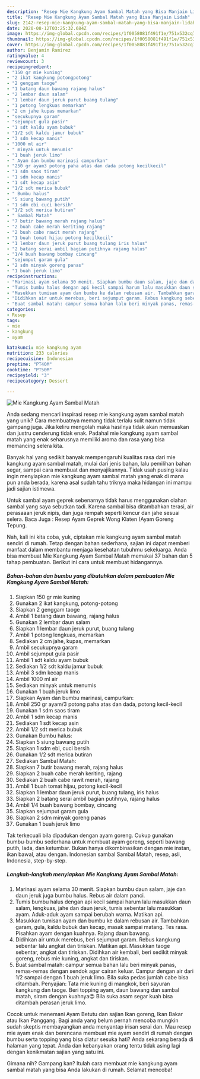 ```yaml
---
description: "Resep Mie Kangkung Ayam Sambal Matah yang Bisa Manjain Lidah"
title: "Resep Mie Kangkung Ayam Sambal Matah yang Bisa Manjain Lidah"
slug: 2142-resep-mie-kangkung-ayam-sambal-matah-yang-bisa-manjain-lidah
date: 2020-08-12T03:25:32.684Z
image: https://img-global.cpcdn.com/recipes/1f0058081f491f1e/751x532cq70/mie-kangkung-ayam-sambal-matah-foto-resep-utama.jpg
thumbnail: https://img-global.cpcdn.com/recipes/1f0058081f491f1e/751x532cq70/mie-kangkung-ayam-sambal-matah-foto-resep-utama.jpg
cover: https://img-global.cpcdn.com/recipes/1f0058081f491f1e/751x532cq70/mie-kangkung-ayam-sambal-matah-foto-resep-utama.jpg
author: Benjamin Ramirez
ratingvalue: 4
reviewcount: 3
recipeingredient:
- "150 gr mie kuning"
- "2 ikat kangkung potongpotong"
- "2 genggam taoge"
- "1 batang daun bawang rajang halus"
- "2 lembar daun salam"
- "1 lembar daun jeruk purut buang tulang"
- "1 potong lengkuas memarkan"
- "2 cm jahe kupas memarkan"
- "secukupnya garam"
- "sejumput gula pasir"
- "1 sdt kaldu ayam bubuk"
- "1/2 sdt kaldu jamur bubuk"
- "3 sdm kecap manis"
- "1000 ml air"
- " minyak untuk menumis"
- "1 buah jeruk limo"
- " Ayam dan bumbu marinasi campurkan"
- "250 gr ayam3 potong paha atas dan dada potong kecilkecil"
- "1 sdm saos tiram"
- "1 sdm kecap manis"
- "1 sdt kecap asin"
- "1/2 sdt merica bubuk"
- " Bumbu halus"
- "5 siung bawang putih"
- "1 sdm ebi cuci bersih"
- "1/2 sdt merica butiran"
- " Sambal Matah"
- "7 butir bawang merah rajang halus"
- "2 buah cabe merah keriting rajang"
- "2 buah cabe rawit merah rajang"
- "1 buah tomat hijau potong kecilkecil"
- "1 lembar daun jeruk purut buang tulang iris halus"
- "2 batang serai ambil bagian putihnya rajang halus"
- "1/4 buah bawang bombay cincang"
- "sejumput garam gula"
- "2 sdm minyak goreng panas"
- "1 buah jeruk limo"
recipeinstructions:
- "Marinasi ayam selama 30 menit. Siapkan bumbu daun salam, jaje dan daun jeruk juga bumbu halus. Rebus air dalam panci."
- "Tumis bumbu halus dengan api kecil sampai harum lalu masukkan daun salam, lengkuas, jahe dan daun jeruk, tumis sebentar lalu masukkan ayam. Aduk-aduk ayam sampai berubah warna. Matikan api."
- "Masukkan tumisan ayam dan bumbu ke dalam rebusan air. Tambahkan garam, gula, kaldu bubuk dan kecap, masak sampai matang. Tes rasa. Pisahkan ayam dengan kuahnya. Rajang daun bawang."
- "Didihkan air untuk merebus, beri sejumput garam. Rebus kangkung sebentar lalu angkat dan tiriskan. Matikan api. Masukkan taoge sebentar, angkat dan tiriskan. Didihkan air kembali, beri sedikit minyak goreng, rebus mie kuning, angkat dan tiriskan."
- "Buat sambal matah: campur semua bahan lalu beri minyak panas, remas-remas dengan sendok agar cairan keluar. Campur dengan air dari 1/2 sampai dengan 1 buah jeruk limo. Bila suka pedas jumlah cabe bisa ditambah. Penyajian: Tata mie kuning di mangkok, beri sayuran kangkung dan taoge. Beri topping ayam, daun bawang dan sambal matah, siram dengan kuahnya😍 Bila suka asam segar kuah bisa ditambah perasan jeruk limo."
categories:
- Resep
tags:
- mie
- kangkung
- ayam

katakunci: mie kangkung ayam 
nutrition: 233 calories
recipecuisine: Indonesian
preptime: "PT40M"
cooktime: "PT50M"
recipeyield: "3"
recipecategory: Dessert

---
```



![Mie Kangkung Ayam Sambal Matah](https://img-global.cpcdn.com/recipes/1f0058081f491f1e/751x532cq70/mie-kangkung-ayam-sambal-matah-foto-resep-utama.jpg)

Anda sedang mencari inspirasi resep mie kangkung ayam sambal matah yang unik? Cara membuatnya memang tidak terlalu sulit namun tidak gampang juga. Jika keliru mengolah maka hasilnya tidak akan memuaskan dan justru cenderung tidak enak. Padahal mie kangkung ayam sambal matah yang enak seharusnya memiliki aroma dan rasa yang bisa memancing selera kita.

Banyak hal yang sedikit banyak mempengaruhi kualitas rasa dari mie kangkung ayam sambal matah, mulai dari jenis bahan, lalu pemilihan bahan segar, sampai cara membuat dan menyajikannya. Tidak usah pusing kalau ingin menyiapkan mie kangkung ayam sambal matah yang enak di mana pun anda berada, karena asal sudah tahu triknya maka hidangan ini mampu jadi sajian istimewa.

Untuk sambal ayam geprek sebenarnya tidak harus menggunakan olahan sambal yang saya sebutkan tadi. Karena sambal bisa ditambahkan terasi, air perasaaan jeruk nipis, dan juga rempah seperti kencur dan jahe sesuai selera. Baca Juga : Resep Ayam Geprek Wong Klaten (Ayam Goreng Tepung.


Nah, kali ini kita coba, yuk, ciptakan mie kangkung ayam sambal matah sendiri di rumah. Tetap dengan bahan sederhana, sajian ini dapat memberi manfaat dalam membantu menjaga kesehatan tubuhmu sekeluarga. Anda bisa membuat Mie Kangkung Ayam Sambal Matah memakai 37 bahan dan 5 tahap pembuatan. Berikut ini cara untuk membuat hidangannya.

<!--inarticleads1-->

##### Bahan-bahan dan bumbu yang dibutuhkan dalam pembuatan Mie Kangkung Ayam Sambal Matah:

1. Siapkan 150 gr mie kuning
1. Gunakan 2 ikat kangkung, potong-potong
1. Siapkan 2 genggam taoge
1. Ambil 1 batang daun bawang, rajang halus
1. Gunakan 2 lembar daun salam
1. Siapkan 1 lembar daun jeruk purut, buang tulang
1. Ambil 1 potong lengkuas, memarkan
1. Sediakan 2 cm jahe, kupas, memarkan
1. Ambil secukupnya garam
1. Ambil sejumput gula pasir
1. Ambil 1 sdt kaldu ayam bubuk
1. Sediakan 1/2 sdt kaldu jamur bubuk
1. Ambil 3 sdm kecap manis
1. Ambil 1000 ml air
1. Sediakan  minyak untuk menumis
1. Gunakan 1 buah jeruk limo
1. Siapkan  Ayam dan bumbu marinasi, campurkan:
1. Ambil 250 gr ayam/3 potong paha atas dan dada, potong kecil-kecil
1. Gunakan 1 sdm saos tiram
1. Ambil 1 sdm kecap manis
1. Sediakan 1 sdt kecap asin
1. Ambil 1/2 sdt merica bubuk
1. Gunakan  Bumbu halus:
1. Siapkan 5 siung bawang putih
1. Siapkan 1 sdm ebi, cuci bersih
1. Gunakan 1/2 sdt merica butiran
1. Sediakan  Sambal Matah:
1. Siapkan 7 butir bawang merah, rajang halus
1. Siapkan 2 buah cabe merah keriting, rajang
1. Sediakan 2 buah cabe rawit merah, rajang
1. Ambil 1 buah tomat hijau, potong kecil-kecil
1. Siapkan 1 lembar daun jeruk purut, buang tulang, iris halus
1. Siapkan 2 batang serai ambil bagian putihnya, rajang halus
1. Ambil 1/4 buah bawang bombay, cincang
1. Siapkan sejumput garam gula
1. Siapkan 2 sdm minyak goreng panas
1. Gunakan 1 buah jeruk limo


Tak terkecuali bila dipadukan dengan ayam goreng. Cukup gunakan bumbu-bumbu sederhana untuk membuat ayam goreng, seperti bawang putih, lada, dan ketumbar. Bukan hanya dikombinasikan dengan mie instan, ikan bawal, atau dengan. Indonesian sambal Sambal Matah, resep, asli, Indonesia, step-by-step. 

<!--inarticleads2-->

##### Langkah-langkah menyiapkan Mie Kangkung Ayam Sambal Matah:

1. Marinasi ayam selama 30 menit. Siapkan bumbu daun salam, jaje dan daun jeruk juga bumbu halus. Rebus air dalam panci.
1. Tumis bumbu halus dengan api kecil sampai harum lalu masukkan daun salam, lengkuas, jahe dan daun jeruk, tumis sebentar lalu masukkan ayam. Aduk-aduk ayam sampai berubah warna. Matikan api.
1. Masukkan tumisan ayam dan bumbu ke dalam rebusan air. Tambahkan garam, gula, kaldu bubuk dan kecap, masak sampai matang. Tes rasa. Pisahkan ayam dengan kuahnya. Rajang daun bawang.
1. Didihkan air untuk merebus, beri sejumput garam. Rebus kangkung sebentar lalu angkat dan tiriskan. Matikan api. Masukkan taoge sebentar, angkat dan tiriskan. Didihkan air kembali, beri sedikit minyak goreng, rebus mie kuning, angkat dan tiriskan.
1. Buat sambal matah: campur semua bahan lalu beri minyak panas, remas-remas dengan sendok agar cairan keluar. Campur dengan air dari 1/2 sampai dengan 1 buah jeruk limo. Bila suka pedas jumlah cabe bisa ditambah. Penyajian: Tata mie kuning di mangkok, beri sayuran kangkung dan taoge. Beri topping ayam, daun bawang dan sambal matah, siram dengan kuahnya😍 Bila suka asam segar kuah bisa ditambah perasan jeruk limo.


Cocok untuk menemani Ayam Betutu dan sajian Ikan goreng, Ikan Bakar atau Ikan Panggang. Bagi anda yang belum pernah mencoba mungkin sudah skeptis membayangkan anda menyantap irisan serai dan. Mau resep mie ayam enak dan berencana membuat mie ayam sendiri di rumah dengan bumbu serta topping yang bisa diatur sesuka hati? Anda sekarang berada di halaman yang tepat. Anda dan kebanyakan orang tentu tidak asing lagi dengan kenikmatan sajian yang satu ini. 

Gimana nih? Gampang kan? Itulah cara membuat mie kangkung ayam sambal matah yang bisa Anda lakukan di rumah. Selamat mencoba!
